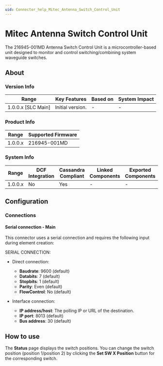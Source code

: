 ```yaml
---
uid: Connector_help_Mitec_Antenna_Switch_Control_Unit
---
```


# Mitec Antenna Switch Control Unit

The 216945-001MD Antenna Switch Control Unit is a microcontroller-based unit designed to monitor and control switching/combining system waveguide switches.

## About

### Version Info

| **Range**            | **Key Features** | **Based on** | **System Impact** |
|----------------------|------------------|--------------|-------------------|
| 1.0.0.x \[SLC Main\] | Initial version. | \-           | \-                |

### Product Info

| **Range** | **Supported Firmware** |
|-----------|------------------------|
| 1.0.0.x   | 216945-001MD           |

### System Info

| **Range** | **DCF Integration** | **Cassandra Compliant** | **Linked Components** | **Exported Components** |
|-----------|---------------------|-------------------------|-----------------------|-------------------------|
| 1.0.0.x   | No                  | Yes                     | \-                    | \-                      |

## Configuration

### Connections

#### Serial connection - Main

This connector uses a serial connection and requires the following input during element creation:

SERIAL CONNECTION:

- Direct connection:

  - **Baudrate**: 9600 (default)
  - **Databits**: 7 (default)
  - **Stopbits**: 1 (default)
  - **Parity**: Even (default)
  - **FlowControl**: No (default)

- Interface connection:

  - **IP address/host**: The polling IP or URL of the destination.
  - **IP port**: 8013 (default)
  - **Bus address**: 30 (default)

## How to use

The **Status** page displays the switch positions. You can change the switch position (position 1/position 2) by clicking the **Set SW X Position** button for the corresponding switch.
